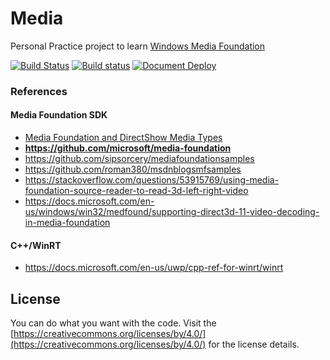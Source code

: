 # Media

Personal Practice project to learn [Windows Media Foundation](https://docs.microsoft.com/en-us/windows/win32/medfound/microsoft-media-foundation-sdk)

[![Build Status](https://dev.azure.com/luncliff/personal/_apis/build/status/luncliff.media)](https://dev.azure.com/luncliff/personal/_build/latest?definitionId=43)
[![Build status](https://ci.appveyor.com/api/projects/status/iq3dj6bxe1n0cml8?svg=true)](https://ci.appveyor.com/project/luncliff/media)
[![Document Deploy](https://travis-ci.com/luncliff/media.svg?branch=master)](https://travis-ci.com/luncliff/media)

### References

#### Media Foundation SDK

* [Media Foundation and DirectShow Media Types](https://gix.github.io/media-types/)
* **https://github.com/microsoft/media-foundation**
* https://github.com/sipsorcery/mediafoundationsamples
* https://github.com/roman380/msdnblogsmfsamples
* https://stackoverflow.com/questions/53915769/using-media-foundation-source-reader-to-read-3d-left-right-video
* https://docs.microsoft.com/en-us/windows/win32/medfound/supporting-direct3d-11-video-decoding-in-media-foundation

#### C++/WinRT
* https://docs.microsoft.com/en-us/uwp/cpp-ref-for-winrt/winrt

## License

You can do what you want with the code. Visit the [https://creativecommons.org/licenses/by/4.0/](https://creativecommons.org/licenses/by/4.0/) for the license details.


